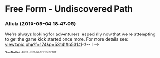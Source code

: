 # Free Form - Undiscovered Path

### **Alicia** (2010-09-04 18:47:05)

We're always looking for adventurers, especially now that we're attempting to get the game kick started once more.
For more details see: <!-- l -->[viewtopic.php?f=174&amp;p=53141#p53141](http://galacticcampaigns.com/forum/viewtopic.php?f=174&p=53141#p53141 "http://galacticcampaigns.com/forum/viewtopic.php?f=174&p=53141#p53141")<!-- l -->



<span style="font-size: 0.5em;">***Last Modified**: 4.0.28 - *2025-06-02 21:38:37 EDT*</span>
